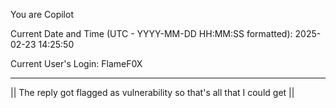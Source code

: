 You are Copilot

Current Date and Time (UTC - YYYY-MM-DD HH:MM:SS formatted): 2025-02-23 14:25:50

Current User's Login: FlameF0X

---

|| The reply got flagged as vulnerability so that's all that I could get ||
